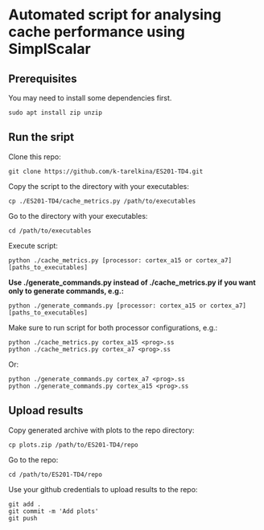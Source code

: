 # Automated script for analysing cache performance using SimplScalar

## Prerequisites

You may need to install some dependencies first.

```
sudo apt install zip unzip
```

## Run the sript

Clone this repo:

```
git clone https://github.com/k-tarelkina/ES201-TD4.git
```

Copy the script to the directory with your executables:

```
cp ./ES201-TD4/cache_metrics.py /path/to/executables
```

Go to the directory with your executables:

```
cd /path/to/executables
```

Execute script:

```
python ./cache_metrics.py [processor: cortex_a15 or cortex_a7] [paths_to_executables]
```

**Use ./generate_commands.py instead of ./cache_metrics.py if you want only to generate commands, e.g.:**

```
python ./generate_commands.py [processor: cortex_a15 or cortex_a7] [paths_to_executables]
```

Make sure to run script for both processor configurations, e.g.:

```
python ./cache_metrics.py cortex_a15 <prog>.ss
python ./cache_metrics.py cortex_a7 <prog>.ss
```

Or:

```
python ./generate_commands.py cortex_a7 <prog>.ss
python ./generate_commands.py cortex_a15 <prog>.ss
```

## Upload results

Copy generated archive with plots to the repo directory:

```
cp plots.zip /path/to/ES201-TD4/repo
```

Go to the repo:

```
cd /path/to/ES201-TD4/repo
```

Use your github credentials to upload results to the repo:

```
git add .
git commit -m 'Add plots'
git push
```
